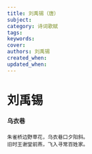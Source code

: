 ```yaml
---
title: 刘禹锡（唐）
subject: 
category: 诗词歌赋
tags: 
keywords: 
cover: 
authors: 刘禹锡
created_when: 
updated_when: 
---
```


# 刘禹锡

#### 乌衣巷

```
朱雀桥边野草花，乌衣巷口夕阳斜。
旧时王谢堂前燕，飞入寻常百姓家。
```
